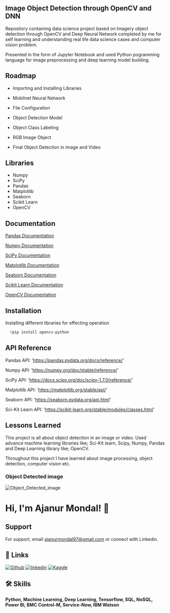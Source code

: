 

## Image Object Detection through OpenCV and DNN

Repository containing data science project based on Imagery object detection through OpenCV and Deep Neural Network completed by me for self learning and understanding real life data science cases and computer vision problem. 

Presented in the form of Jupyter Notebook and used Python pogramming language for image preprocessing and deep learning model building.
## Roadmap


- Importing and Installing Libraries

- Mobilnet Neural Network

- File Configuration
- Object Detection Model
- Object Class Labeling
- RGB Image Object
- Final Object Detection in image and Video

## Libraries

- Numpy
- SciPy
- Pandas
- Matplotlib
- Seaborn
- Scikit Learn
- OpenCV





## Documentation

[Pandas Documentation](https://pandas.pydata.org/docs/reference/)

[Numpy Documentation](https://numpy.org/doc/stable/reference/)

[SciPy Documentation](https://docs.scipy.org/doc/scipy-1.7.0/reference/)

[Matplotlib Documentation](https://matplotlib.org/stable/api/)

[Seaborn Documentation](https://seaborn.pydata.org/api.html)

[Scikit Learn Documentation](https://scikit-learn.org/stable/modules/classes.html)

[OpenCV Documentation](https://opencv.org/)





## Installation

Installing different libraries for effecting operation

```bash
  !pip install opencv-python
```
    
## API Reference

Pandas API: 'https://pandas.pydata.org/docs/reference/'
  
  Numpy API: 'https://numpy.org/doc/stable/reference/'
  
  SciPy API: 'https://docs.scipy.org/doc/scipy-1.7.0/reference/'

  Matplotlib API: 'https://matplotlib.org/stable/api/'

  Seaborn API: 'https://seaborn.pydata.org/api.html'

  Sci-Kit Learn API: 'https://scikit-learn.org/stable/modules/classes.html'

  
## Lessons Learned

This project is all about object detection in an image or video. Used advance machine learning libraries like; Sci-Kit learn, Scipy, Numpy, Pandas and Deep Learning library like; OpenCV.

Throughout this project I have learned about image processing, object detection, computer vision etc.
### Object Detected image

![Object_Detected_image](https://user-images.githubusercontent.com/93990327/151703920-d42c4aa6-21be-49f1-bdaf-d03524b63eaa.PNG)


# Hi, I'm Ajanur Mondal! 👋


## Support

For support, email ajanurmondal97@gmail.com or connect with Linkedin.


## 🔗 Links
[![Github](https://img.shields.io/badge/Github-000?style=for-the-badge&logo=Github&logoColor=white)](https://github.com/ajanurmondal)
[![linkedin](https://img.shields.io/badge/linkedin-0A66C2?style=for-the-badge&logo=linkedin&logoColor=white)](https://www.linkedin.com/in/ajanur-mondal)
[![Kaggle](https://img.shields.io/badge/kaggle-1DA1F2?style=for-the-badge&logo=kaggle&logoColor=white)](https://www.kaggle.com/ajanurmondal)


## 🛠 Skills

#### Python, Machine Learning, Deep Learning, Tensorflow, SQL, NoSQL, Power BI, BMC Control-M, Service-Now, IBM Watson

